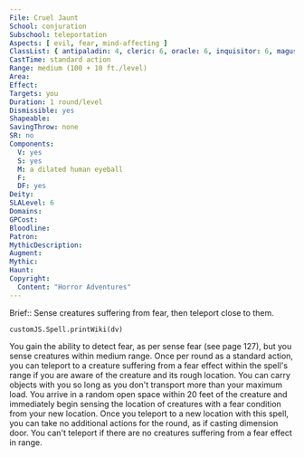 ```yaml
---
File: Cruel Jaunt
School: conjuration
Subschool: teleportation
Aspects: [ evil, fear, mind-affecting ]
ClassList: { antipaladin: 4, cleric: 6, oracle: 6, inquisitor: 6, magus: 6, psychic: 6, shaman: 6, sorcerer: 6, wizard: 6, witch: 6 }
CastTime: standard action
Range: medium (100 + 10 ft./level)
Area: 
Effect: 
Targets: you
Duration: 1 round/level
Dismissible: yes
Shapeable: 
SavingThrow: none
SR: no
Components:
  V: yes
  S: yes
  M: a dilated human eyeball
  F: 
  DF: yes
Deity: 
SLALevel: 6
Domains: 
GPCost: 
Bloodline: 
Patron: 
MythicDescription: 
Augment: 
Mythic: 
Haunt: 
Copyright:
  Content: "Horror Adventures"
---
```

Brief:: Sense creatures suffering from fear, then teleport close to them.

```dataviewjs
customJS.Spell.printWiki(dv)
```

You gain the ability to detect fear, as per sense fear (see page 127), but you sense creatures within medium range.  Once per round as a standard action, you can teleport to a creature suffering from a fear effect within the spell's range if you are aware of the creature and its rough location. You can carry objects with you so long as you don't transport more than your maximum load. You arrive in a random open space within 20 feet of the creature and immediately begin sensing the location of creatures with a fear condition from your new location.  Once you teleport to a new location with this spell, you can take no additional actions for the round, as if casting dimension door. You can't teleport if there are no creatures suffering from a fear effect in range.
